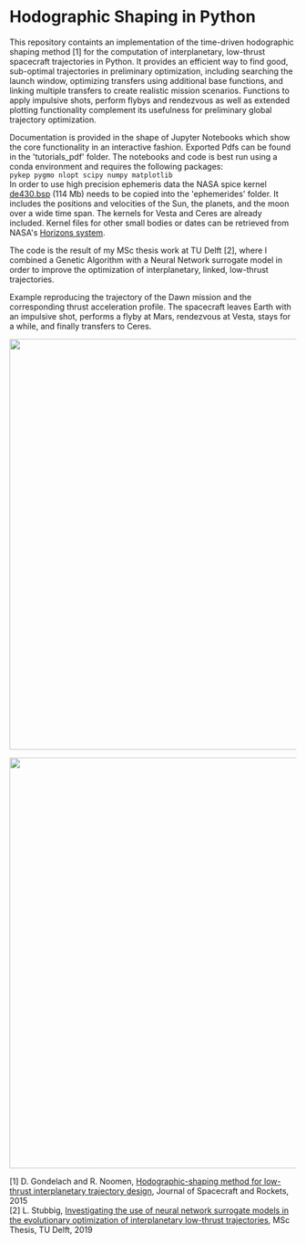 # Hodographic Shaping in Python
This repository containts an implementation of the time-driven hodographic shaping method [1] for the computation of interplanetary, low-thrust spacecraft trajectories in Python. It provides an efficient way to find good, sub-optimal trajectories in preliminary optimization, including searching the launch window, optimizing transfers using additional base functions, and linking multiple transfers to create realistic mission scenarios. Functions to apply impulsive shots, perform flybys and rendezvous as well as extended plotting functionality complement its usefulness for preliminary global trajectory optimization.

Documentation is provided in the shape of Jupyter Notebooks which show the core functionality in an interactive fashion. Exported Pdfs can be found in the 'tutorials_pdf' folder. The notebooks and code is best run using a conda environment and requires the following packages:  
```pykep pygmo nlopt scipy numpy matplotlib```  
In order to use high precision ephemeris data the NASA spice kernel [de430.bsp](https://naif.jpl.nasa.gov/pub/naif/generic_kernels/spk/planets/) (114 Mb) needs to be copied into the 'ephemerides' folder. It includes the positions and velocities of the Sun, the planets, and the moon over a wide time span. The kernels for Vesta and Ceres are already included. Kernel files for other small bodies or dates can be retrieved from NASA's [Horizons system](https://ssd.jpl.nasa.gov/x/spk.html).

The code is the result of my MSc thesis work at TU Delft [2], where I combined a Genetic Algorithm with a Neural Network surrogate model in order to improve the optimization of interplanetary, linked, low-thrust trajectories.

Example reproducing the trajectory of the Dawn mission and the corresponding thrust acceleration profile. The spacecraft leaves Earth with an impulsive shot, performs a flyby at Mars, rendezvous at Vesta, stays for a while, and finally transfers to Ceres.
<p align="center">
  <img width="720" src="images/dawn.svg?sanitize=true">
</p>
<p align="center">
  <img width="720" src="images/dawn-thrust.svg?sanitize=true">
</p>

[1] D. Gondelach and R. Noomen, [Hodographic-shaping method for low-thrust interplanetary trajectory design](https://arc.aiaa.org/doi/abs/10.2514/1.A32991), Journal of Spacecraft and Rockets, 2015  
[2] L. Stubbig, [Investigating the use of neural network surrogate models in the evolutionary optimization of interplanetary low-thrust trajectories](http://resolver.tudelft.nl/uuid:97481b94-dcd8-4f5d-bd95-e91f3146f69a), MSc Thesis, TU Delft, 2019
